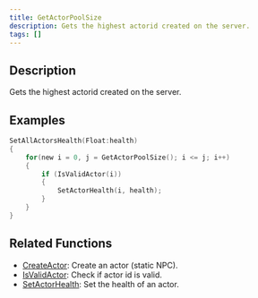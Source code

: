 ```yaml
---
title: GetActorPoolSize
description: Gets the highest actorid created on the server.
tags: []
---
```


<VersionWarn version='SA-MP 0.3.7' />

## Description

Gets the highest actorid created on the server.

## Examples

```c
SetAllActorsHealth(Float:health)
{
    for(new i = 0, j = GetActorPoolSize(); i <= j; i++)
    {
        if (IsValidActor(i))
        {
            SetActorHealth(i, health);
        }
    }
}
```

## Related Functions

- [CreateActor](CreateActor): Create an actor (static NPC).
- [IsValidActor](isValidActor): Check if actor id is valid.
- [SetActorHealth](SetActorHealth): Set the health of an actor.
